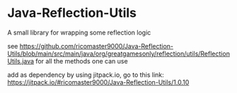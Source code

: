 # Java-Reflection-Utils
A small library for wrapping some reflection logic

see https://github.com/ricomaster9000/Java-Reflection-Utils/blob/main/src/main/java/org/greatgamesonly/reflection/utils/ReflectionUtils.java for all the methods one can use

add as dependency by using jitpack.io, go to this link: https://jitpack.io/#ricomaster9000/Java-Reflection-Utils/1.0.10
